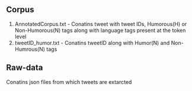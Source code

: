 ## Corpus

1. AnnotatedCorpus.txt - Conatins tweet with tweet IDs, Humorous(H) or Non-Humorous(N) tags along with language tags present at the token level
2. tweetID_humor.txt - Conatins tweetID along with Humor(N) and Non-Humrous(N) tags

## Raw-data
Conatins json files from which tweets are extarcted
